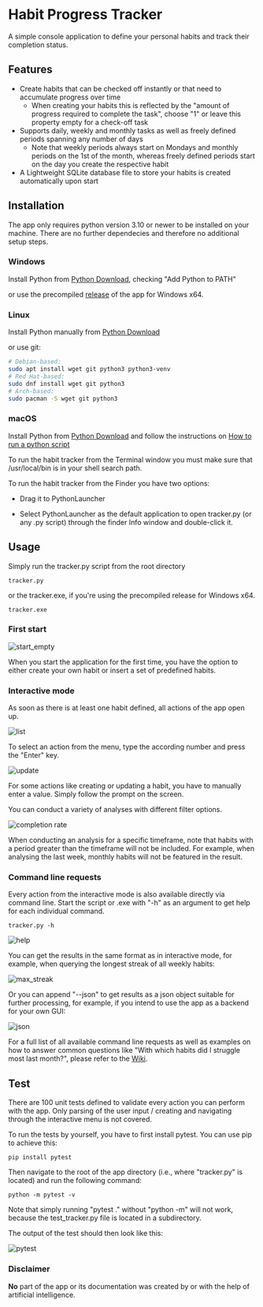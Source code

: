 # Habit Progress Tracker

A simple console application to define your personal habits and track their completion status.


## Features

- Create habits that can be checked off instantly or that need to accumulate progress over time
  - When creating your habits this is reflected by the "amount of progress required to complete the task",
    choose "1" or leave this property empty for a check-off task
- Supports daily, weekly and monthly tasks as well as freely defined periods spanning any number of days
  - Note that weekly periods always start on Mondays and monthly periods on the 1st of the month,
    whereas freely defined periods start on the day you create the respective habit
- A Lightweight SQLite database file to store your habits is created automatically upon start


## Installation

The app only requires python version 3.10 or newer to be installed on your machine.
There are no further dependecies and therefore no additional setup steps.

### Windows

Install Python from [Python Download](https://www.python.org/downloads/windows/), checking "Add Python to PATH"

or use the precompiled [release](https://github.com/smartIU/habit-tracker/releases/tag/v1.0) of the app for Windows x64.

### Linux

Install Python manually from [Python Download](https://www.python.org/downloads/source/)

or use git:

```bash
# Debian-based:
sudo apt install wget git python3 python3-venv
# Red Hat-based:
sudo dnf install wget git python3
# Arch-based:
sudo pacman -S wget git python3
```

### macOS

Install Python from [Python Download](https://www.python.org/downloads/macos/) and follow the instructions on [How to run a python script](https://docs.python.org/3/using/mac.html)

To run the habit tracker from the Terminal window you must make sure that /usr/local/bin is in your shell search path.

To run the habit tracker from the Finder you have two options:

- Drag it to PythonLauncher

- Select PythonLauncher as the default application to open tracker.py (or any .py script) through the finder Info window and double-click it.


## Usage

Simply run the tracker.py script from the root directory

```commandline
tracker.py
```

or the tracker.exe, if you're using the precompiled release for Windows x64.

```commandline
tracker.exe
```

### First start

![start_empty](https://github.com/smartIU/habit-tracker/assets/156700437/7e917867-74bc-466e-accc-25a680da3936)

When you start the application for the first time, you have the option to either create your own habit or insert a set of predefined habits.

### Interactive mode

As soon as there is at least one habit defined, all actions of the app open up.

![list](https://github.com/smartIU/habit-tracker/assets/156700437/443a8d79-d2b0-44f4-beee-c477abf315e6)

To select an action from the menu, type the according number and press the "Enter" key.

![update](https://github.com/smartIU/habit-tracker/assets/156700437/be1a1fd1-5868-4313-8a0a-70b95a9e8cb2)

For some actions like creating or updating a habit, you have to manually enter a value. Simply follow the prompt on the screen.

You can conduct a variety of analyses with different filter options.

![completion rate](https://github.com/smartIU/habit-tracker/assets/156700437/314b9496-2dd8-4d51-bf59-8269aa8e5985)

When conducting an analysis for a specific timeframe, note that habits with a period greater than the timeframe will not be included.
For example, when analysing the last week, monthly habits will not be featured in the result.

### Command line requests

Every action from the interactive mode is also available directly via command line. Start the script or .exe with "-h" as an argument to get help for each individual command.

```commandline
tracker.py -h
```

![help](https://github.com/smartIU/habit-tracker/assets/156700437/b9c53f20-22dc-423b-8da3-f7467f4d7f87)

You can get the results in the same format as in interactive mode, for example, when querying the longest streak of all weekly habits:

![max_streak](https://github.com/smartIU/habit-tracker/assets/156700437/ba30933e-5268-4452-a3f0-93c5bea62550)

Or you can append "--json" to get results as a json object suitable for further processing, for example, if you intend to use the app as a backend for your own GUI:

![json](https://github.com/smartIU/habit-tracker/assets/156700437/8cd11983-72f2-4f2e-9bd3-db093b95732a)

For a full list of all available command line requests as well as examples on how to answer common questions like "With which habits did I struggle most last month?", please refer to the [Wiki](https://github.com/smartIU/habit-tracker/wiki).


## Test

There are 100 unit tests defined to validate every action you can perform with the app. Only parsing of the user input / creating and navigating through the interactive menu is not covered.

To run the tests by yourself, you have to first install pytest. You can use pip to achieve this:

```commandline
pip install pytest
```

Then navigate to the root of the app directory (i.e., where "tracker.py" is located) and run the following command:

```commandline
python -m pytest -v
```

Note that simply running "pytest ." without "python -m" will not work, because the test_tracker.py file is located in a subdirectory.

The output of the test should then look like this:

![pytest](https://github.com/smartIU/habit-tracker/assets/156700437/483fe94b-4f26-4e25-944e-e92b75d8cab2)


### Disclaimer

**No** part of the app or its documentation was created by or with the help of artificial intelligence.
